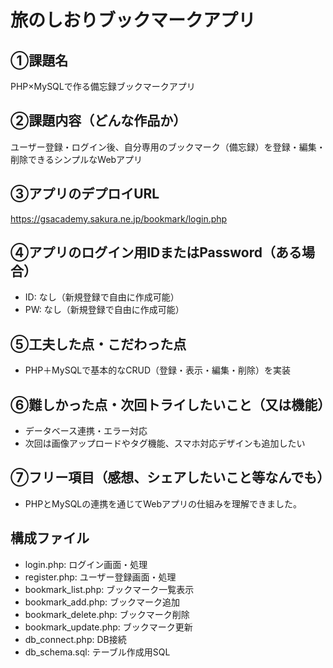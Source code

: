 # 旅のしおりブックマークアプリ

## ①課題名
PHP×MySQLで作る備忘録ブックマークアプリ

## ②課題内容（どんな作品か）
ユーザー登録・ログイン後、自分専用のブックマーク（備忘録）を登録・編集・削除できるシンプルなWebアプリ

## ③アプリのデプロイURL
https://gsacademy.sakura.ne.jp/bookmark/login.php

## ④アプリのログイン用IDまたはPassword（ある場合）
- ID: なし（新規登録で自由に作成可能）
- PW: なし（新規登録で自由に作成可能）

## ⑤工夫した点・こだわった点
- PHP＋MySQLで基本的なCRUD（登録・表示・編集・削除）を実装

## ⑥難しかった点・次回トライしたいこと（又は機能）
- データベース連携・エラー対応
- 次回は画像アップロードやタグ機能、スマホ対応デザインも追加したい

## ⑦フリー項目（感想、シェアしたいこと等なんでも）
- PHPとMySQLの連携を通じてWebアプリの仕組みを理解できました。

## 構成ファイル
- login.php: ログイン画面・処理
- register.php: ユーザー登録画面・処理
- bookmark_list.php: ブックマーク一覧表示
- bookmark_add.php: ブックマーク追加
- bookmark_delete.php: ブックマーク削除
- bookmark_update.php: ブックマーク更新
- db_connect.php: DB接続
- db_schema.sql: テーブル作成用SQL
